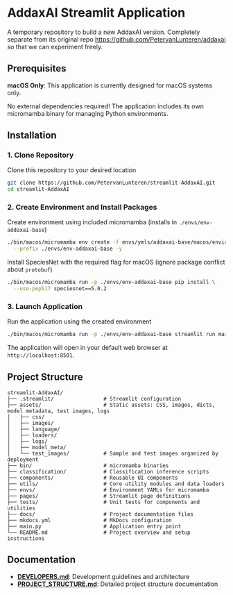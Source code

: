 # AddaxAI Streamlit Application

A temporary repository to build a new AddaxAI version. Completely separate from its original repo https://github.com/PetervanLunteren/addaxai so that we can experiment freely.

## Prerequisites

**macOS Only**: This application is currently designed for macOS systems only.

No external dependencies required! The application includes its own micromamba binary for managing Python environments.

## Installation

### 1. Clone Repository
Clone this repository to your desired location
```bash
git clone https://github.com/PetervanLunteren/streamlit-AddaxAI.git
cd streamlit-AddaxAI
```

### 2. Create Environment and Install Packages

Create environment using included micromamba (installs in `./envs/env-addaxai-base`)

```bash
./bin/macos/micromamba env create -f envs/ymls/addaxai-base/macos/environment.yml \
  --prefix ./envs/env-addaxai-base -y
```
Install SpeciesNet with the required flag for macOS (ignore package conflict about `protobuf`)
```bash
./bin/macos/micromamba run -p ./envs/env-addaxai-base pip install \
  --use-pep517 speciesnet==5.0.2
```

### 3. Launch Application
Run the application using the created environment
```bash
./bin/macos/micromamba run -p ./envs/env-addaxai-base streamlit run main.py
```

The application will open in your default web browser at `http://localhost:8501`.

## Project Structure

```
streamlit-AddaxAI/
├── .streamlit/                # Streamlit configuration
├── assets/                    # Static assets: CSS, images, dicts, model metadata, test images, logs
│   ├── css/
│   ├── images/
│   ├── language/
│   ├── loaders/
│   ├── logs/
│   ├── model_meta/
│   └── test_images/           # Sample and test images organized by deployment
├── bin/                       # micromamba binaries
├── classification/            # Classification inference scripts
├── components/                # Reusable UI components
├── utils/                     # Core utility modules and data loaders
├── envs/                      # Environment YAMLs for micromamba
├── pages/                     # Streamlit page definitions
├── tests/                     # Unit tests for components and utilities
├── docs/                      # Project documentation files
├── mkdocs.yml                 # MkDocs configuration
├── main.py                    # Application entry point
└── README.md                  # Project overview and setup instructions
```

## Documentation

- **[DEVELOPERS.md](DEVELOPERS.md)**: Development guidelines and architecture
- **[PROJECT_STRUCTURE.md](PROJECT_STRUCTURE.md)**: Detailed project structure documentation
